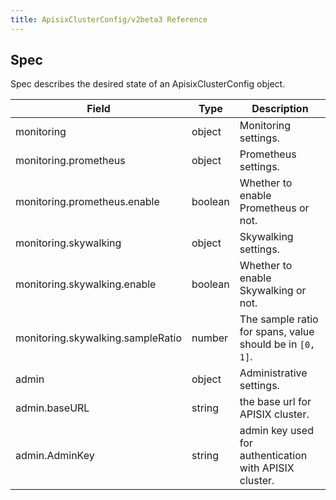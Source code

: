 ```yaml
---
title: ApisixClusterConfig/v2beta3 Reference
---
```


<!--
#
# Licensed to the Apache Software Foundation (ASF) under one or more
# contributor license agreements.  See the NOTICE file distributed with
# this work for additional information regarding copyright ownership.
# The ASF licenses this file to You under the Apache License, Version 2.0
# (the "License"); you may not use this file except in compliance with
# the License.  You may obtain a copy of the License at
#
#     http://www.apache.org/licenses/LICENSE-2.0
#
# Unless required by applicable law or agreed to in writing, software
# distributed under the License is distributed on an "AS IS" BASIS,
# WITHOUT WARRANTIES OR CONDITIONS OF ANY KIND, either express or implied.
# See the License for the specific language governing permissions and
# limitations under the License.
#
-->

## Spec

Spec describes the desired state of an ApisixClusterConfig object.

|     Field     |  Type    |     Description       |
|---------------|----------|-----------------------|
| monitoring | object | Monitoring settings. |
| monitoring.prometheus | object | Prometheus settings. |
| monitoring.prometheus.enable | boolean | Whether to enable Prometheus or not. |
| monitoring.skywalking | object | Skywalking settings. |
| monitoring.skywalking.enable | boolean | Whether to enable Skywalking or not. |
| monitoring.skywalking.sampleRatio | number | The sample ratio for spans, value should be in `[0, 1]`.|
| admin | object | Administrative settings. |
| admin.baseURL | string | the base url for APISIX cluster. |
| admin.AdminKey | string | admin key used for authentication with APISIX cluster. |
